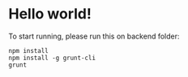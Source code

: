 # Hello world!
To start running, please run this on backend folder:

```
npm install
npm install -g grunt-cli
grunt
```
